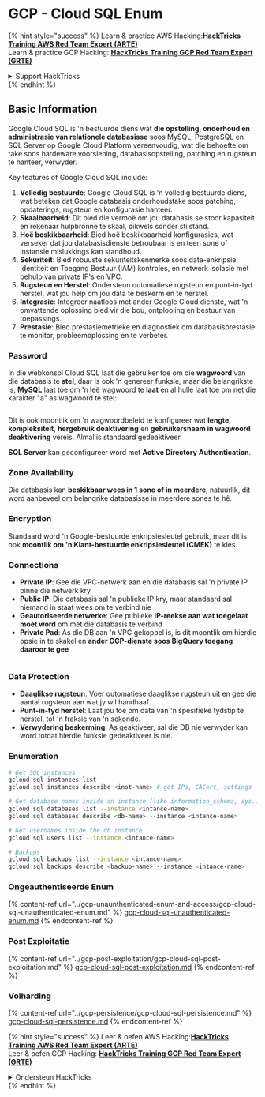 # GCP - Cloud SQL Enum

{% hint style="success" %}
Learn & practice AWS Hacking:<img src="../../../.gitbook/assets/image (1).png" alt="" data-size="line">[**HackTricks Training AWS Red Team Expert (ARTE)**](https://training.hacktricks.xyz/courses/arte)<img src="../../../.gitbook/assets/image (1).png" alt="" data-size="line">\
Learn & practice GCP Hacking: <img src="../../../.gitbook/assets/image (2).png" alt="" data-size="line">[**HackTricks Training GCP Red Team Expert (GRTE)**<img src="../../../.gitbook/assets/image (2).png" alt="" data-size="line">](https://training.hacktricks.xyz/courses/grte)

<details>

<summary>Support HackTricks</summary>

* Check the [**subscription plans**](https://github.com/sponsors/carlospolop)!
* **Join the** 💬 [**Discord group**](https://discord.gg/hRep4RUj7f) or the [**telegram group**](https://t.me/peass) or **follow** us on **Twitter** 🐦 [**@hacktricks\_live**](https://twitter.com/hacktricks\_live)**.**
* **Share hacking tricks by submitting PRs to the** [**HackTricks**](https://github.com/carlospolop/hacktricks) and [**HackTricks Cloud**](https://github.com/carlospolop/hacktricks-cloud) github repos.

</details>
{% endhint %}

## Basic Information

Google Cloud SQL is 'n bestuurde diens wat **die opstelling, onderhoud en administrasie van relationele databasisse** soos MySQL, PostgreSQL en SQL Server op Google Cloud Platform vereenvoudig, wat die behoefte om take soos hardeware voorsiening, databasisopstelling, patching en rugsteun te hanteer, verwyder.

Key features of Google Cloud SQL include:

1. **Volledig bestuurde**: Google Cloud SQL is 'n volledig bestuurde diens, wat beteken dat Google databasis onderhoudstake soos patching, opdaterings, rugsteun en konfigurasie hanteer.
2. **Skaalbaarheid**: Dit bied die vermoë om jou databasis se stoor kapasiteit en rekenaar hulpbronne te skaal, dikwels sonder stilstand.
3. **Hoë beskikbaarheid**: Bied hoë beskikbaarheid konfigurasies, wat verseker dat jou databasisdienste betroubaar is en teen sone of instansie mislukkings kan standhoud.
4. **Sekuriteit**: Bied robuuste sekuriteitskenmerke soos data-enkripsie, Identiteit en Toegang Bestuur (IAM) kontroles, en netwerk isolasie met behulp van private IP's en VPC.
5. **Rugsteun en Herstel**: Ondersteun outomatiese rugsteun en punt-in-tyd herstel, wat jou help om jou data te beskerm en te herstel.
6. **Integrasie**: Integreer naatloos met ander Google Cloud dienste, wat 'n omvattende oplossing bied vir die bou, ontplooiing en bestuur van toepassings.
7. **Prestasie**: Bied prestasiemetrieke en diagnostiek om databasisprestasie te monitor, probleemoplossing en te verbeter.

### Password

In die webkonsol Cloud SQL laat die gebruiker toe om die **wagwoord** van die databasis te **stel**, daar is ook 'n genereer funksie, maar die belangrikste is, **MySQL** laat toe om 'n leë wagwoord te **laat** en al hulle laat toe om net die karakter "a" as wagwoord te stel: 

<figure><img src="../../../.gitbook/assets/image (14).png" alt=""><figcaption></figcaption></figure>

Dit is ook moontlik om 'n wagwoordbeleid te konfigureer wat **lengte**, **kompleksiteit**, **hergebruik deaktivering** en **gebruikersnaam in wagwoord deaktivering** vereis. Almal is standaard gedeaktiveer.

**SQL Server** kan geconfigureer word met **Active Directory Authentication**.

### Zone Availability

Die databasis kan **beskikbaar wees in 1 sone of in meerdere**, natuurlik, dit word aanbeveel om belangrike databasisse in meerdere sones te hê.

### Encryption

Standaard word 'n Google-bestuurde enkripsiesleutel gebruik, maar dit is ook **moontlik om 'n Klant-bestuurde enkripsiesleutel (CMEK)** te kies.

### Connections

* **Private IP**: Gee die VPC-netwerk aan en die databasis sal 'n private IP binne die netwerk kry
* **Public IP**: Die databasis sal 'n publieke IP kry, maar standaard sal niemand in staat wees om te verbind nie
* **Geautoriseerde netwerke**: Gee publieke **IP-reekse aan wat toegelaat moet word** om met die databasis te verbind
* **Private Pad**: As die DB aan 'n VPC gekoppel is, is dit moontlik om hierdie opsie in te skakel en **ander GCP-dienste soos BigQuery toegang daaroor te gee**

<figure><img src="../../../.gitbook/assets/image (15).png" alt=""><figcaption></figcaption></figure>

### Data Protection

* **Daaglikse rugsteun**: Voer outomatiese daaglikse rugsteun uit en gee die aantal rugsteun aan wat jy wil handhaaf.
* **Punt-in-tyd herstel**: Laat jou toe om data van 'n spesifieke tydstip te herstel, tot 'n fraksie van 'n sekonde.
* **Verwydering beskerming**: As geaktiveer, sal die DB nie verwyder kan word totdat hierdie funksie gedeaktiveer is nie.

### Enumeration
```bash
# Get SQL instances
gcloud sql instances list
gcloud sql instances describe <inst-name> # get IPs, CACert, settings

# Get database names inside an instance (like information_schema, sys...)
gcloud sql databases list --instance <intance-name>
gcloud sql databases describe <db-name> --instance <intance-name>

# Get usernames inside the db instance
gcloud sql users list --instance <intance-name>

# Backups
gcloud sql backups list --instance <intance-name>
gcloud sql backups describe <backup-name> --instance <intance-name>
```
### Ongeauthentiseerde Enum

{% content-ref url="../gcp-unaunthenticated-enum-and-access/gcp-cloud-sql-unauthenticated-enum.md" %}
[gcp-cloud-sql-unauthenticated-enum.md](../gcp-unaunthenticated-enum-and-access/gcp-cloud-sql-unauthenticated-enum.md)
{% endcontent-ref %}

### Post Exploitatie

{% content-ref url="../gcp-post-exploitation/gcp-cloud-sql-post-exploitation.md" %}
[gcp-cloud-sql-post-exploitation.md](../gcp-post-exploitation/gcp-cloud-sql-post-exploitation.md)
{% endcontent-ref %}

### Volharding

{% content-ref url="../gcp-persistence/gcp-cloud-sql-persistence.md" %}
[gcp-cloud-sql-persistence.md](../gcp-persistence/gcp-cloud-sql-persistence.md)
{% endcontent-ref %}

{% hint style="success" %}
Leer & oefen AWS Hacking:<img src="../../../.gitbook/assets/image (1).png" alt="" data-size="line">[**HackTricks Training AWS Red Team Expert (ARTE)**](https://training.hacktricks.xyz/courses/arte)<img src="../../../.gitbook/assets/image (1).png" alt="" data-size="line">\
Leer & oefen GCP Hacking: <img src="../../../.gitbook/assets/image (2).png" alt="" data-size="line">[**HackTricks Training GCP Red Team Expert (GRTE)**<img src="../../../.gitbook/assets/image (2).png" alt="" data-size="line">](https://training.hacktricks.xyz/courses/grte)

<details>

<summary>Ondersteun HackTricks</summary>

* Kyk na die [**subskripsieplanne**](https://github.com/sponsors/carlospolop)!
* **Sluit aan by die** 💬 [**Discord-groep**](https://discord.gg/hRep4RUj7f) of die [**telegram-groep**](https://t.me/peass) of **volg** ons op **Twitter** 🐦 [**@hacktricks\_live**](https://twitter.com/hacktricks\_live)**.**
* **Deel hacking truuks deur PRs in te dien na die** [**HackTricks**](https://github.com/carlospolop/hacktricks) en [**HackTricks Cloud**](https://github.com/carlospolop/hacktricks-cloud) github repos.

</details>
{% endhint %}
